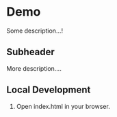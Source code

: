 # Demo

Some description...!

## Subheader

More description....

## Local Development

1. Open index.html in your browser. 